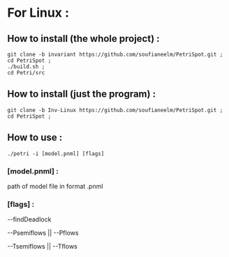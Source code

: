 # For Linux :

## How to install (the whole project) :

```
git clone -b invariant https://github.com/soufianeelm/PetriSpot.git ;
cd PetriSpot ;
./build.sh ;
cd Petri/src
```


## How to install (just the program) :

```
git clone -b Inv-Linux https://github.com/soufianeelm/PetriSpot.git ;
cd PetriSpot ;
```


## How to use :

```
./petri -i [model.pnml] [flags]
```


### [model.pnml] : 

path of model file in format .pnml


### [flags] :

--findDeadlock

--Psemiflows || --Pflows

--Tsemiflows || --Tflows
